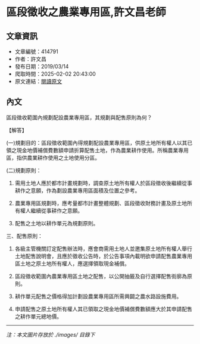 # 區段徵收之農業專用區,許文昌老師

## 文章資訊
- 文章編號：414791
- 作者：許文昌
- 發布日期：2019/03/14
- 爬取時間：2025-02-02 20:43:00
- 原文連結：[閱讀原文](https://real-estate.get.com.tw/Columns/detail.aspx?no=414791)

## 內文
區段徵收範圍內規劃配設農業專用區，其規劃與配售原則為何？

【解答】

(一)規劃目的：區段徵收範圍內得規劃配設農業專用區，供原土地所有權人以其已領之現金地價補償費數額申請折算配售土地，作為農業耕作使用。所稱農業專用區，指供農業耕作使用之土地使用分區。

(二)規劃原則：

1. 需用土地人應於都市計畫規劃時，調查原土地所有權人於區段徵收後繼續從事耕作之意願，作為劃設農業專用區面積及位置之參考。

2. 農業專用區規劃時，應考量都市計畫整體規劃、區段徵收財務計畫及原土地所有權人繼續從事耕作之意願。

3. 配售之土地以耕作單元為規劃原則。

三、配售原則：

1. 各級主管機關訂定配售辦法時，應會商需用土地人並邀集原土地所有權人舉行土地配售說明會，且應於徵收公告時，於公告事項內載明欲申請配售農業專用區土地之原土地所有權人，應選擇領取現金補償。

2. 區段徵收範圍內農業專用區土地之配售，以公開抽籤及自行選擇配售街廓為原則。

3. 耕作單元配售之價格得加計劃設農業專用區所需興闢之農水路設施費用。

4. 申請配售之原土地所有權人其已領取之現金地價補償費數額應大於其申請配售之耕作單元總地價。

---
*注：本文圖片存放於 ./images/ 目錄下*
